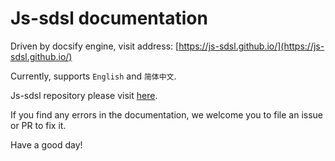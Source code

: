 # Js-sdsl documentation

Driven by docsify engine, visit address: [https://js-sdsl.github.io/](https://js-sdsl.github.io/)

Currently, supports `English` and `简体中文`.

Js-sdsl repository please visit [here](https://github.com/js-sdsl/js-sdsl/).

If you find any errors in the documentation, we welcome you to file an issue or PR to fix it.

Have a good day!
